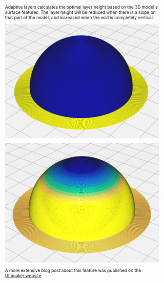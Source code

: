 Adaptive layers calculates the optimal layer height based on the 3D model's surface features.
The layer height will be reduced when there is a slope on that part of the model, and increased when the wall is completely vertical.

![A hemisphere with adaptive layers disabled (150 micron layer height).](images/adaptive_layers_disabled.png)

![A hemisphere with adaptive layers enabled (150 micron base layer height).](images/adaptive_layers_enabled.png)

A more extensive blog post about this feature was published on the [Ultimaker website](https://ultimaker.com/en/blog/52520-print-detailed-objects-faster-using-adaptive-layers-in-ultimaker-cura).
